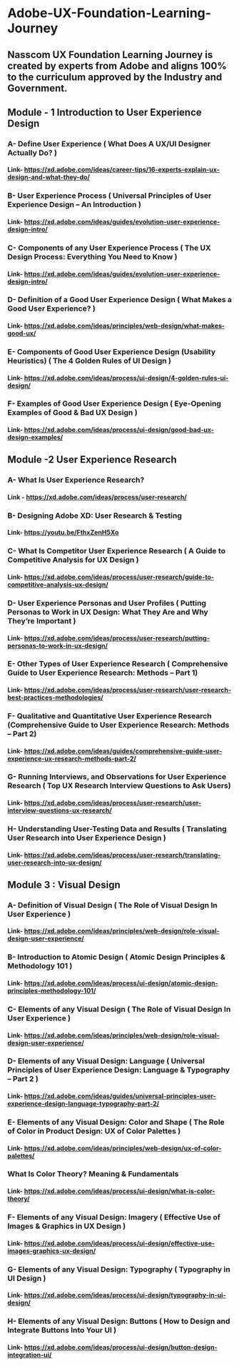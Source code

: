 # Adobe-UX-Foundation-Learning-Journey
## Nasscom UX Foundation Learning Journey is created by experts from Adobe and aligns 100% to the curriculum approved by the Industry and Government.

## Module - 1 Introduction to User Experience Design

### A- Define User Experience ( What Does A UX/UI Designer Actually Do? )
#### Link- https://xd.adobe.com/ideas/career-tips/16-experts-explain-ux-design-and-what-they-do/

### B- User Experience Process ( Universal Principles of User Experience Design – An Introduction )
#### Link- https://xd.adobe.com/ideas/guides/evolution-user-experience-design-intro/

### C- Components of any User Experience Process ( The UX Design Process: Everything You Need to Know )
#### Link- https://xd.adobe.com/ideas/guides/evolution-user-experience-design-intro/

### D- Definition of a Good User Experience Design ( What Makes a Good User Experience? )
#### Link- https://xd.adobe.com/ideas/principles/web-design/what-makes-good-ux/

### E- Components of Good User Experience Design (Usability Heuristics) ( The 4 Golden Rules of UI Design )
#### Link- https://xd.adobe.com/ideas/process/ui-design/4-golden-rules-ui-design/

### F- Examples of Good User Experience Design ( Eye-Opening Examples of Good & Bad UX Design ) 
#### Link- https://xd.adobe.com/ideas/process/ui-design/good-bad-ux-design-examples/

## Module -2 User Experience Research

### A- What Is User Experience Research?
#### Link - https://xd.adobe.com/ideas/process/user-research/

### B- Designing Adobe XD: User Research & Testing
#### Link- https://youtu.be/FthxZenH5Xo

### C- What Is Competitor User Experience Research ( A Guide to Competitive Analysis for UX Design )
#### Link- https://xd.adobe.com/ideas/process/user-research/guide-to-competitive-analysis-ux-design/

### D- User Experience Personas and User Profiles ( Putting Personas to Work in UX Design: What They Are and Why They’re Important )
#### Link- https://xd.adobe.com/ideas/process/user-research/putting-personas-to-work-in-ux-design/

### E- Other Types of User Experience Research ( Comprehensive Guide to User Experience Research: Methods – Part 1)
#### Link- https://xd.adobe.com/ideas/process/user-research/user-research-best-practices-methodologies/

### F- Qualitative and Quantitative User Experience Research (Comprehensive Guide to User Experience Research: Methods – Part 2)
#### Link- https://xd.adobe.com/ideas/guides/comprehensive-guide-user-experience-ux-research-methods-part-2/

### G- Running Interviews, and Observations for User Experience Research ( Top UX Research Interview Questions to Ask Users)
#### Link- https://xd.adobe.com/ideas/process/user-research/user-interview-questions-ux-research/

### H- Understanding User-Testing Data and Results ( Translating User Research into User Experience Design )
#### Link- https://xd.adobe.com/ideas/process/user-research/translating-user-research-into-ux-design/

## Module 3 : Visual Design

### A- Definition of Visual Design  ( The Role of Visual Design In User Experience )
#### Link- https://xd.adobe.com/ideas/principles/web-design/role-visual-design-user-experience/

### B- Introduction to Atomic Design ( Atomic Design Principles & Methodology 101 )
#### Link- https://xd.adobe.com/ideas/process/ui-design/atomic-design-principles-methodology-101/

### C- Elements of any Visual Design  ( The Role of Visual Design In User Experience )
#### Link- https://xd.adobe.com/ideas/principles/web-design/role-visual-design-user-experience/

### D- Elements of any Visual Design: Language ( Universal Principles of User Experience Design: Language & Typography – Part 2 )
#### Link- https://xd.adobe.com/ideas/guides/universal-principles-user-experience-design-language-typography-part-2/

### E- Elements of any Visual Design: Color and Shape ( The Role of Color in Product Design: UX of Color Palettes )
#### Link- https://xd.adobe.com/ideas/principles/web-design/ux-of-color-palettes/

### What Is Color Theory? Meaning & Fundamentals
#### Link- https://xd.adobe.com/ideas/process/ui-design/what-is-color-theory/

### F- Elements of any Visual Design: Imagery ( Effective Use of Images & Graphics in UX Design )
#### Link- https://xd.adobe.com/ideas/process/ui-design/effective-use-images-graphics-ux-design/

### G- Elements of any Visual Design: Typography ( Typography in UI Design )
#### Link- https://xd.adobe.com/ideas/process/ui-design/typography-in-ui-design/

### H- Elements of any Visual Design: Buttons ( How to Design and Integrate Buttons Into Your UI )
#### Link- https://xd.adobe.com/ideas/process/ui-design/button-design-integration-ui/






    


